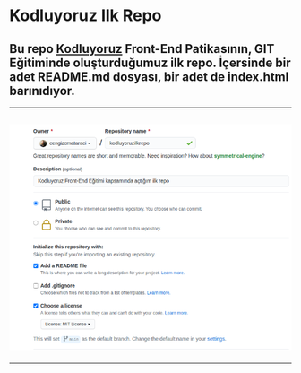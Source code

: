 # Kodluyoruz Ilk Repo

Bu repo [Kodluyoruz](https://www.kodluyoruz.org/) Front-End Patikasının, GIT Eğitiminde oluşturduğumuz ilk repo. 
İçersinde bir adet README.md dosyası, bir adet de index.html barınıdıyor.
---
---
![resim_linki](https://raw.githubusercontent.com/Kodluyoruz/taskforce/main/git/odev1/figures/github.png)
---
---

